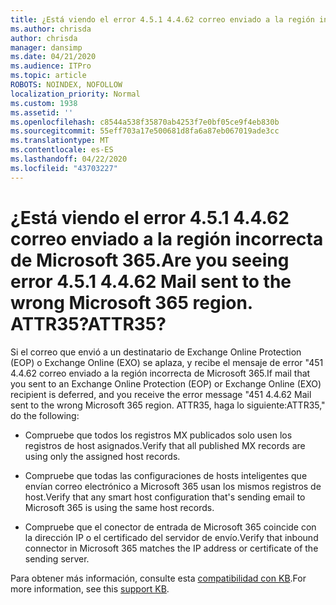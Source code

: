 ```yaml
---
title: ¿Está viendo el error 4.5.1 4.4.62 correo enviado a la región incorrecta de Microsoft 365. ATTR35?
ms.author: chrisda
author: chrisda
manager: dansimp
ms.date: 04/21/2020
ms.audience: ITPro
ms.topic: article
ROBOTS: NOINDEX, NOFOLLOW
localization_priority: Normal
ms.custom: 1938
ms.assetid: ''
ms.openlocfilehash: c8544a538f35870ab4253f7e0bf05ce9f4eb830b
ms.sourcegitcommit: 55eff703a17e500681d8fa6a87eb067019ade3cc
ms.translationtype: MT
ms.contentlocale: es-ES
ms.lasthandoff: 04/22/2020
ms.locfileid: "43703227"
---
```

# <a name="are-you-seeing-error-451-4462-mail-sent-to-the-wrong-microsoft-365-region-attr35"></a><span data-ttu-id="1f139-103">¿Está viendo el error 4.5.1 4.4.62 correo enviado a la región incorrecta de Microsoft 365.</span><span class="sxs-lookup"><span data-stu-id="1f139-103">Are you seeing error 4.5.1 4.4.62 Mail sent to the wrong Microsoft 365 region.</span></span> <span data-ttu-id="1f139-104">ATTR35?</span><span class="sxs-lookup"><span data-stu-id="1f139-104">ATTR35?</span></span>

<span data-ttu-id="1f139-105">Si el correo que envió a un destinatario de Exchange Online Protection (EOP) o Exchange Online (EXO) se aplaza, y recibe el mensaje de error "451 4.4.62 correo enviado a la región incorrecta de Microsoft 365.</span><span class="sxs-lookup"><span data-stu-id="1f139-105">If mail that you sent to an Exchange Online Protection (EOP) or Exchange Online (EXO) recipient is deferred, and you receive the error message "451 4.4.62 Mail sent to the wrong Microsoft 365 region.</span></span> <span data-ttu-id="1f139-106">ATTR35, haga lo siguiente:</span><span class="sxs-lookup"><span data-stu-id="1f139-106">ATTR35," do the following:</span></span>

- <span data-ttu-id="1f139-107">Compruebe que todos los registros MX publicados solo usen los registros de host asignados.</span><span class="sxs-lookup"><span data-stu-id="1f139-107">Verify that all published MX records are using only the assigned host records.</span></span>

- <span data-ttu-id="1f139-108">Compruebe que todas las configuraciones de hosts inteligentes que envían correo electrónico a Microsoft 365 usan los mismos registros de host.</span><span class="sxs-lookup"><span data-stu-id="1f139-108">Verify that any smart host configuration that's sending email to Microsoft 365 is using the same host records.</span></span>

- <span data-ttu-id="1f139-109">Compruebe que el conector de entrada de Microsoft 365 coincide con la dirección IP o el certificado del servidor de envío.</span><span class="sxs-lookup"><span data-stu-id="1f139-109">Verify that inbound connector in Microsoft 365 matches the IP address or certificate of the sending server.</span></span>

<span data-ttu-id="1f139-110">Para obtener más información, consulte esta [compatibilidad con KB](https://support.microsoft.com/help/4057301/attr35-response-code-when-mail-is-sent-to-eop-exo).</span><span class="sxs-lookup"><span data-stu-id="1f139-110">For more information, see this [support KB](https://support.microsoft.com/help/4057301/attr35-response-code-when-mail-is-sent-to-eop-exo).</span></span>
